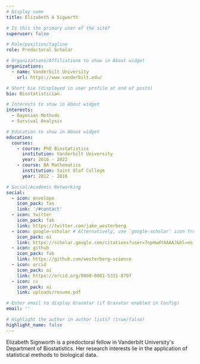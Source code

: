 ```yaml
---
# Display name
title: Elizabeth A Sigworth

# Is this the primary user of the site?
superuser: false

# Role/position/tagline
role: Predoctoral Scholar

# Organizations/Affiliations to show in About widget
organizations:
  - name: Vanderbilt University
    url: https://www.vanderbilt.edu/

# Short bio (displayed in user profile at end of posts)
bio: Biostatistician.

# Interests to show in About widget
interests:
  - Bayesian Methods
  - Survival Analysis

# Education to show in About widget
education:
  courses:
    - course: PhD Biostatistics
      institution: Vanderbilt University
      year: 2016 - 2022
    - course: BA Mathematics
      institution: Saint Olaf College
      year: 2012 - 2016

# Social/Academic Networking
social:
  - icon: envelope
    icon_pack: fas
    link: '/#contact'
  - icon: twitter
    icon_pack: fab
    link: https://twitter.com/jake_westerberg
  - icon: google-scholar # Alternatively, use `google-scholar` icon from `ai` icon pack
    icon_pack: ai
    link: https://scholar.google.com/citations?user=7npHwdYAAAAJ&hl=en
  - icon: github
    icon_pack: fab
    link: https://github.com/westerberg-science
  - icon: orcid
    icon_pack: ai
    link: https://orcid.org/0000-0001-5331-8707
  - icon: cv
    icon_pack: ai
    link: uploads/resume.pdf

# Enter email to display Gravatar (if Gravatar enabled in Config)
email: ''

# Highlight the author in author lists? (true/false)
highlight_name: false
---
```


Elizabeth Signworth is a predoctoral fellow in Vanderbilt University's Department of Biostatistics. Her research interests lie in the application of statistical methods to biological data.
